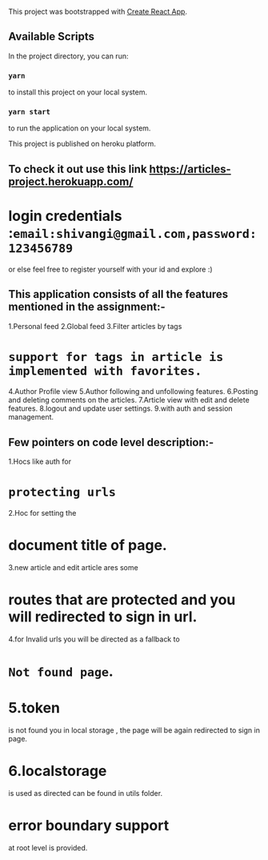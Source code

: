 This project was bootstrapped with [Create React App](https://github.com/facebook/create-react-app).

## Available Scripts

In the project directory, you can run:
### `yarn`
to install this project on your local system.
### `yarn start`
to run the application on your local system.

This project is published on heroku platform.
## To check it out use this link https://articles-project.herokuapp.com/

# login credentials :`email:shivangi@gmail.com,password:123456789`

or else feel free to register yourself with your id and explore :)

## This application consists of all the features mentioned in the assignment:-
1.Personal feed
2.Global feed
3.Filter articles by tags
# `support for tags in article is implemented with favorites.`
4.Author Profile view
5.Author following and unfollowing features.
6.Posting and deleting comments on the articles.
7.Article view with edit and delete features.
8.logout and update user settings.
9.with auth and session management.

## Few pointers on code level description:-
1.Hocs like auth for 
# `protecting urls`

2.Hoc for setting the 
# document title of page.

3.new article and edit article ares some 
# routes that are protected and you will redirected to sign in url.

4.for Invalid  urls you will be directed as a fallback to 
# `Not found page`.

# 5.token 
is not found you in local storage , the page will be again redirected to sign in page.

# 6.localstorage 
is used as directed can be found in utils folder.

# error boundary support
at root level is provided.
